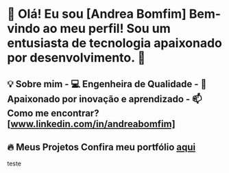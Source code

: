 # 👋 Olá! Eu sou [Andrea Bomfim]   Bem-vindo ao meu perfil! Sou um entusiasta de tecnologia apaixonado por desenvolvimento. 🚀  

## 💡 Sobre mim   - 💻 Engenheira de Qualidade  - 🎯 Apaixonado por inovação e aprendizado  - 📫 Como me encontrar? [www.linkedin.com/in/andreabomfim]

## 🔥 Meus Projetos   Confira meu portfólio [aqui](https://meuportifolio.com)  

 teste
